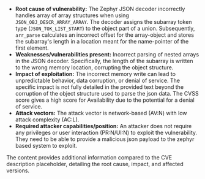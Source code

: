 - **Root cause of vulnerability:** The Zephyr JSON decoder incorrectly handles array of array structures when using `JSON_OBJ_DESCR_ARRAY_ARRAY`. The decoder assigns the subarray token type (`JSON_TOK_LIST_START`) to the object part of a union. Subsequently, `arr_parse` calculates an incorrect offset for the array-object and stores the subarray's length in a location meant for the name-pointer of the first element.
- **Weaknesses/vulnerabilities present:** Incorrect parsing of nested arrays in the JSON decoder. Specifically, the length of the subarray is written to the wrong memory location, corrupting the object structure.
- **Impact of exploitation:** The incorrect memory write can lead to unpredictable behavior, data corruption, or denial of service. The specific impact is not fully detailed in the provided text beyond the corruption of the object structure used to parse the json data. The CVSS score gives a high score for Availability due to the potential for a denial of service.
- **Attack vectors:** The attack vector is network-based (AV:N) with low attack complexity (AC:L).
- **Required attacker capabilities/position:** An attacker does not require any privileges or user interaction (PR:N/UI:N) to exploit the vulnerability. They need to be able to provide a malicious json payload to the zephyr based system to exploit.

The content provides additional information compared to the CVE description placeholder, detailing the root cause, impact, and affected versions.